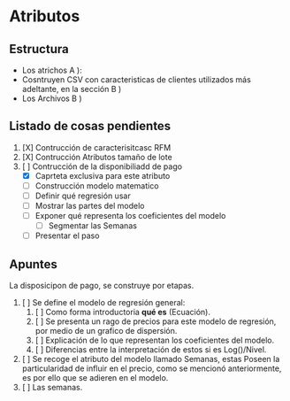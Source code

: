 # Atributos

## Estructura

- Los atrichos A ):
- Cosntruyen CSV con caracteristicas de clientes utilizados más adeltante, en la sección B )
- Los Archivos B )

## Listado de cosas pendientes

1. [X] Contrucción de caracterisitcasc RFM
2. [X] Contrucción Atributos tamaño de lote
3. [ ] Contrucción de la disponibiliadd de pago
    - [X] Caprteta exclusiva para este atributo
    - [ ] Construcción modelo matematico
    - [ ] Definir qué regresión usar
    - [ ] Mostrar las partes del modelo
    - [ ] Exponer qué representa los coeficientes del modelo
      - [ ] Segmentar las Semanas
    - [ ] Presentar el paso

## Apuntes

La disposicipon de pago, se construye por etapas.

1. [ ] Se define el modelo de regresión general:
   1. [ ] Como forma introductoria **qué es** (Ecuación).
   2. [ ] Se presenta un rago de precios para este modelo de regresión, por medio de un grafico de dispersión.
   3. [ ] Explicación de lo que representan los coeficientes del modelo.
   4. [ ] Diferencias entre la interpretación de estos si es Log()/Nivel.
2. [ ] Se recoge el atributo del modelo llamado Semanas, estas Poseen la particularidad de influir en el precio, como se mencionó anteriormente, es por ello que se adieren en el modelo.
3. [ ] Las semanas.
